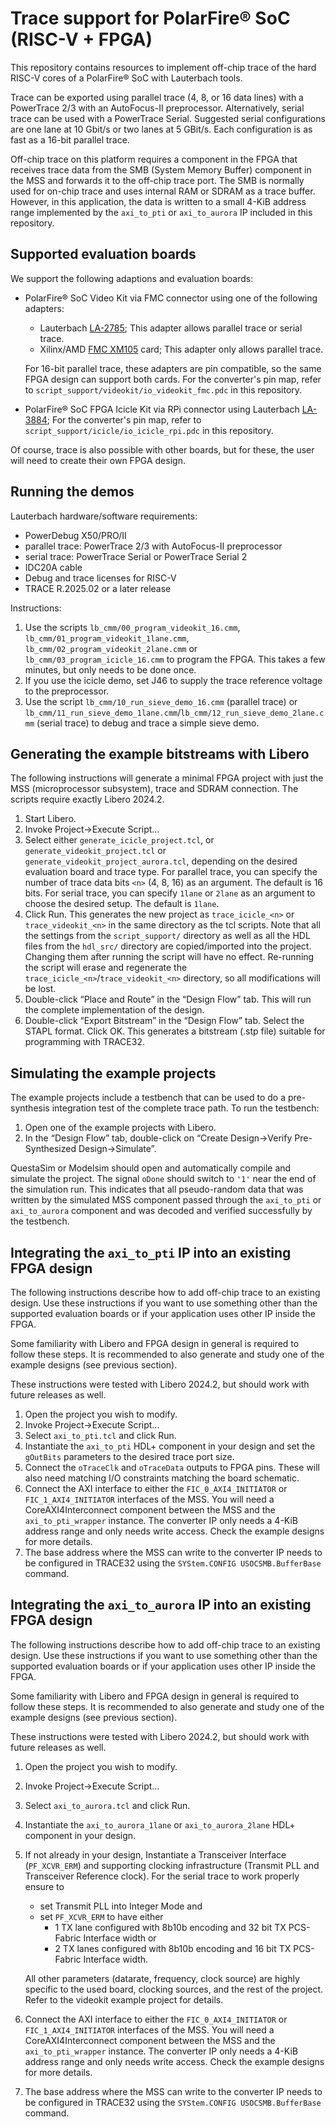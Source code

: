 # Trace support for PolarFire® SoC (RISC-V + FPGA)

This repository contains resources to implement off-chip trace of the hard RISC-V cores of a PolarFire® SoC with Lauterbach tools.

Trace can be exported using parallel trace (4, 8, or 16 data lines) with a PowerTrace 2/3 with an AutoFocus-II preprocessor.
Alternatively, serial trace can be used with a PowerTrace Serial.
Suggested serial configurations are one lane at 10 Gbit/s or two lanes at 5 GBit/s.
Each configuration is as fast as a 16-bit parallel trace.

Off-chip trace on this platform requires a component in the FPGA that receives trace data from the SMB (System Memory Buffer) component in the MSS and forwards it to the off-chip trace port.
The SMB is normally used for on-chip trace and uses internal RAM or SDRAM as a trace buffer.
However, in this application, the data is written to a small 4-KiB address range implemented by the `axi_to_pti` or `axi_to_aurora` IP included in this repository.

## Supported evaluation boards

We support the following adaptions and evaluation boards:

* PolarFire® SoC Video Kit via FMC connector using one of the following adapters:

  * Lauterbach [LA-2785](https://www.lauterbach.com/products/LA-2785);
    This adapter allows parallel trace or serial trace.
  * Xilinx/AMD [FMC XM105](https://www.xilinx.com/products/boards-and-kits/hw-fmc-xm105-g.html) card;
    This adapter only allows parallel trace.

  For 16-bit parallel trace, these adapters are pin compatible, so the same FPGA design can support both cards.
  For the converter's pin map, refer to `script_support/videokit/io_videokit_fmc.pdc` in this repository.
* PolarFire® SoC FPGA Icicle Kit via RPi connector using Lauterbach [LA-3884](https://www.lauterbach.com/products/LA-3884);
  For the converter's pin map, refer to `script_support/icicle/io_icicle_rpi.pdc` in this repository.

Of course, trace is also possible with other boards, but for these, the user will need to create their own FPGA design.

## Running the demos

Lauterbach hardware/software requirements:

* PowerDebug X50/PRO/II
* parallel trace: PowerTrace 2/3 with AutoFocus-II preprocessor
* serial trace: PowerTrace Serial or PowerTrace Serial 2
* IDC20A cable
* Debug and trace licenses for RISC-V
* TRACE R.2025.02 or a later release

Instructions:

1. Use the scripts `lb_cmm/00_program_videokit_16.cmm`, `lb_cmm/01_program_videokit_1lane.cmm`, `lb_cmm/02_program_videokit_2lane.cmm` or `lb_cmm/03_program_icicle_16.cmm` to program the FPGA.
   This takes a few minutes, but only needs to be done once.
2. If you use the icicle demo, set J46 to supply the trace reference voltage to the preprocessor.
3. Use the script `lb_cmm/10_run_sieve_demo_16.cmm` (parallel trace) or `lb_cmm/11_run_sieve_demo_1lane.cmm`/`lb_cmm/12_run_sieve_demo_2lane.cmm` (serial trace) to debug and trace a simple sieve demo.

## Generating the example bitstreams with Libero

The following instructions will generate a minimal FPGA project with just the MSS (microprocessor subsystem), trace and SDRAM connection.
The scripts require exactly Libero 2024.2.

1. Start Libero.
2. Invoke Project→Execute Script…
3. Select either `generate_icicle_project.tcl`, or `generate_videokit_project.tcl` or `generate_videokit_project_aurora.tcl`, depending on the desired evaluation board and trace type.
   For parallel trace, you can specify the number of trace data bits `<n>` (4, 8, 16) as an argument.
   The default is 16 bits.
   For serial trace, you can specify `1lane` or `2lane` as an argument to choose the desired setup.
   The default is `1lane`.
4. Click Run.
   This generates the new project as `trace_icicle_<n>` or `trace_videokit_<n>` in the same directory as the tcl scripts.
   Note that all the settings from the `script_support/` directory as well as all the HDL files from the `hdl_src/` directory are copied/imported into the project.
   Changing them after running the script will have no effect.
   Re-running the script will erase and regenerate the `trace_icicle_<n>`/`trace_videokit_<n>` directory, so all modifications will be lost.
5. Double-click “Place and Route” in the “Design Flow” tab.
   This will run the complete implementation of the design.
6. Double-click “Export Bitstream” in the “Design Flow” tab.
   Select the STAPL format.
   Click OK.
   This generates a bitstream (.stp file) suitable for programming with TRACE32.

## Simulating the example projects

The example projects include a testbench that can be used to do a pre-synthesis integration test of the complete trace path.
To run the testbench:

1. Open one of the example projects with Libero.
2. In the “Design Flow” tab, double-click on “Create Design→Verify Pre-Synthesized Design→Simulate”.

QuestaSim or Modelsim should open and automatically compile and simulate the project.
The signal `oDone` should switch to `'1'` near the end of the simulation run.
This indicates that all pseudo-random data that was written by the simulated MSS component passed through the `axi_to_pti` or `axi_to_aurora` component and was decoded and verified successfully by the testbench.

## Integrating the `axi_to_pti` IP into an existing FPGA design

The following instructions describe how to add off-chip trace to an existing design.
Use these instructions if you want to use something other than the supported evaluation boards or if your application uses other IP inside the FPGA.

Some familiarity with Libero and FPGA design in general is required to follow these steps.
It is recommended to also generate and study one of the example designs (see previous section).

These instructions were tested with Libero 2024.2, but should work with future releases as well.

1. Open the project you wish to modify.
2. Invoke Project→Execute Script…
3. Select `axi_to_pti.tcl` and click Run.
4. Instantiate the `axi_to_pti` HDL+ component in your design and set the `gOutBits` parameters to the desired trace port size.
5. Connect the `oTraceClk` and `oTraceData` outputs to FPGA pins. These will also need matching I/O constraints matching the board schematic.
6. Connect the AXI interface to either the `FIC_0_AXI4_INITIATOR` or `FIC_1_AXI4_INITIATOR` interfaces of the MSS.
   You will need a CoreAXI4Interconnect component between the MSS and the `axi_to_pti_wrapper` instance.
   The converter IP only needs a 4-KiB address range and only needs write access.
   Check the example designs for more details.
7. The base address where the MSS can write to the converter IP needs to be configured in TRACE32 using the `SYStem.CONFIG USOCSMB.BufferBase` command.

## Integrating the `axi_to_aurora` IP into an existing FPGA design

The following instructions describe how to add off-chip trace to an existing design.
Use these instructions if you want to use something other than the supported evaluation boards or if your application uses other IP inside the FPGA.

Some familiarity with Libero and FPGA design in general is required to follow these steps.
It is recommended to also generate and study one of the example designs (see previous section).

These instructions were tested with Libero 2024.2, but should work with future releases as well.

1. Open the project you wish to modify.
2. Invoke Project→Execute Script…
3. Select `axi_to_aurora.tcl` and click Run.
4. Instantiate the `axi_to_aurora_1lane` or `axi_to_aurora_2lane` HDL+ component in your design.
5. If not already in your design, Instantiate a Transceiver Interface (`PF_XCVR_ERM`) and supporting clocking infrastructure (Transmit PLL and Transceiver Reference clock).
   For the serial trace to work properly ensure to
    - set Transmit PLL into Integer Mode and
    - set `PF_XCVR_ERM` to have either
       - 1 TX lane configured with 8b10b encoding and 32 bit TX PCS-Fabric Interface width or
       - 2 TX lanes configured with 8b10b encoding and 16 bit TX PCS-Fabric Interface width.

   All other parameters (datarate, frequency, clock source) are highly specific to the used board, clocking sources, and the rest of the project.
   Refer to the videokit example project for details.
6. Connect the AXI interface to either the `FIC_0_AXI4_INITIATOR` or `FIC_1_AXI4_INITIATOR` interfaces of the MSS.
   You will need a CoreAXI4Interconnect component between the MSS and the `axi_to_pti_wrapper` instance.
   The converter IP only needs a 4-KiB address range and only needs write access.
   Check the example designs for more details.
7. The base address where the MSS can write to the converter IP needs to be configured in TRACE32 using the `SYStem.CONFIG USOCSMB.BufferBase` command.
